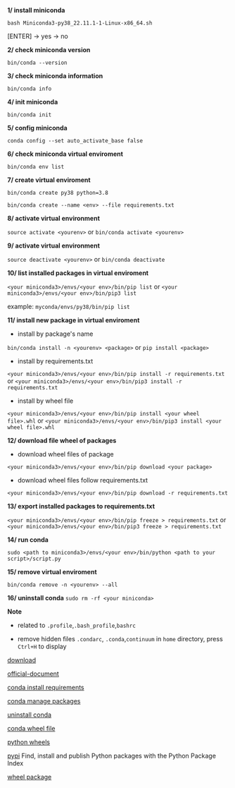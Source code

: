 **1/ install miniconda**

`bash Miniconda3-py38_22.11.1-1-Linux-x86_64.sh`

[ENTER] -> yes -> no

**2/ check miniconda version**

`bin/conda --version`

**3/ check miniconda information**

`bin/conda info`

**4/ init miniconda**

`bin/conda init`

**5/ config miniconda**

`conda config --set auto_activate_base false`

**6/ check miniconda virtual enviroment**

`bin/conda env list`

**7/ create virtual enviroment**

`bin/conda create py38 python=3.8`

`bin/conda create --name <env> --file requirements.txt`

**8/ activate virtual environment**

`source activate <yourenv>` or `bin/conda activate <yourenv>`

**9/ activate virtual environment**

`source deactivate <yourenv>` or `bin/conda deactivate`

**10/ list installed packages in virtual enviroment**

`<your miniconda3>/envs/<your env>/bin/pip list` or `<your miniconda3>/envs/<your env>/bin/pip3 list` 

example: `myconda/envs/py38/bin/pip list`

**11/ install new package in virtual enviroment**

- install by package's name

`bin/conda install -n <yourenv> <package>` or `pip install <package>`

- install by requirements.txt 

`<your miniconda3>/envs/<your env>/bin/pip install -r requirements.txt` or `<your miniconda3>/envs/<your env>/bin/pip3 install -r requirements.txt`

- install by wheel file

`<your miniconda3>/envs/<your env>/bin/pip install <your wheel file>.whl` or `<your miniconda3>/envs/<your env>/bin/pip3 install <your wheel file>.whl`

**12/ download file wheel of packages**

- download wheel files of package

`<your miniconda3>/envs/<your env>/bin/pip download <your package>`

- download wheel files follow requirements.txt

`<your miniconda3>/envs/<your env>/bin/pip download -r requirements.txt`

**13/ export installed packages to requirements.txt**

`<your miniconda3>/envs/<your env>/bin/pip freeze > requirements.txt` or `<your miniconda3>/envs/<your env>/bin/pip3 freeze > requirements.txt`

**14/ run conda**

`sudo <path to miniconda3>/envs/<your env>/bin/python <path to your script>/script.py`

**15/ remove virtual enviroment**

`bin/conda remove -n <yourenv> --all`

**16/ uninstall conda**
`sudo rm -rf <your miniconda>`

**Note**

- related to `.profile`,`.bash_profile`,`bashrc`

- remove hidden files `.condarc`, `.conda`,`continuum` in `home` directory, press `Ctrl+H` to display

[download](https://repo.anaconda.com/miniconda/)

[official-document](https://docs.conda.io/projects/conda/en/latest/user-guide/concepts/index.html)

[conda install requirements](https://linuxhint.com/conda-install-requirements-txt/)

[conda manage packages](https://docs.conda.io/projects/conda/en/latest/user-guide/tasks/manage-pkgs.html)

[uninstall conda](https://docs.conda.io/projects/conda/en/latest/user-guide/install/macos.html#:~:text=The%20installer%20prompts%20%E2%80%9CDo%20you,%E2%80%9D%20We%20recommend%20%E2%80%9Cyes%E2%80%9D.&text=If%20you%20enter%20%E2%80%9Cno%E2%80%9D%2C,your%20shell%20scripts%20at%20all.)

[conda wheel file](https://docs.conda.io/projects/conda-build/en/3.23.x/user-guide/wheel-files.html)

[python wheels](https://pythonwheels.com/)

[pypi](https://pypi.org/) Find, install and publish Python packages with the Python Package Index

[wheel package](https://realpython.com/python-wheels/#:~:text=whl%20file%20is%20essentially%20a,a%20type%20of%20built%20distribution.)

